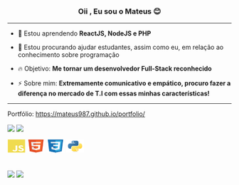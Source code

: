 
<h3 align="center">Oii , Eu sou o Mateus 😊 </h3>

----------------------------------------------

- 🌱 Estou aprendendo **ReactJS, NodeJS e PHP**


- 🤝 Estou procurando ajudar estudantes, assim como eu, em relação ao conhecimento sobre programação


- 🔥  Objetivo: **Me tornar um desenvolvedor Full-Stack reconhecido**


- ⚡ Sobre mim: **Extremamente comunicativo e empático, procuro fazer a diferença no mercado de T.I com essas minhas características!**

*****

Portfólio: https://mateus987.github.io/portfolio/

<div>
  <img align="center" height="180" src="https://github-readme-stats-git-masterrstaa-rickstaa.vercel.app/api?username=Mateus987&show_icons=true&theme=synthwave&include_all_commits=true">
  <img align="center" height="80" src="https://github-readme-stats-git-masterrstaa-rickstaa.vercel.app/api/top-langs/?username=Mateus987&layout=compact&&theme=synthwave">
  
</div>

<div style="display: inline_block"><br>
  <img align="center" alt="Rafa-Js" height="30" width="40" src="https://raw.githubusercontent.com/devicons/devicon/master/icons/javascript/javascript-plain.svg">
  <img align="center" height="30" width="40" src="https://raw.githubusercontent.com/devicons/devicon/master/icons/html5/html5-original.svg">
  <img align="center" height="30" width="40" src="https://raw.githubusercontent.com/devicons/devicon/master/icons/css3/css3-original.svg">
  <img align="center" height="30" width="40" src="https://raw.githubusercontent.com/devicons/devicon/master/icons/python/python-original.svg">

</div>

  #
  
<div> 
  
  <a href="https://instagram.com/mah_santos.an" target="_blank"><img src="https://img.shields.io/badge/-Instagram-%23E4405F?style=for-the-badge&logo=instagram&logoColor=white" target="_blank"></a>
  <a href="https://www.linkedin.com/in/mateus-dos-santos-de-andrade" target="_blank"><img src="https://img.shields.io/badge/-LinkedIn-%230077B5?style=for-the-badge&logo=linkedin&logoColor=white" target="_blank"></a> 
  
</div>
